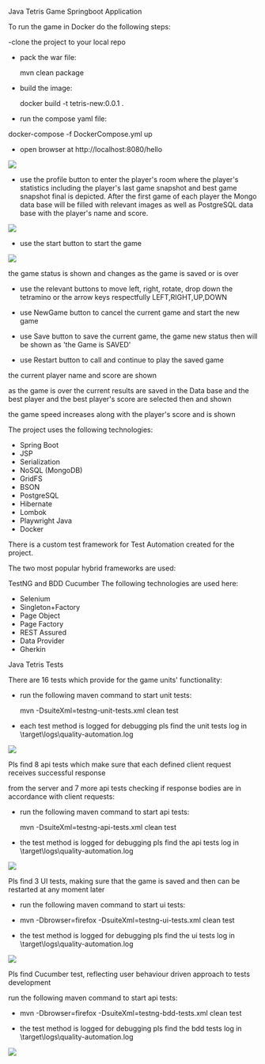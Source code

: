 Java Tetris Game Springboot Application


To run the game in Docker do the following steps:

-clone the project to your local repo 

- pack the war file: 

  mvn clean package

- build the image:

  docker build -t tetris-new:0.0.1 .

- run the compose yaml file:

docker-compose -f DockerCompose.yml up

- open browser at http://localhost:8080/hello

![](hello.png)

- use the profile button to enter the player's room where the player's statistics 
  including the player's last game snapshot and best game snapshot final is depicted.
  After the first game of each player the Mongo data base will be filled with relevant images
  as well as PostgreSQL data base with the player's name and score.

![](profile.png)

- use the start button to start the game

![](tetris.png)

the game status is shown and changes as the game is saved or is over

- use the relevant buttons to move left, right, rotate, drop down the tetramino or the arrow keys respectfully LEFT,RIGHT,UP,DOWN

- use NewGame button to cancel the current game and start the new game

- use Save button to save the current game, the game new status then will be shown as 'the Game is SAVED'

- use Restart button to call and continue to play the saved game

the current player name and score are shown

as the game is over the current results are saved in the Data base and the best player and the best player's score are selected then and shown

the game speed increases along with the player's score and is shown

The project uses the following technologies:

- Spring Boot
- JSP
- Serialization
- NoSQL (MongoDB) 
- GridFS
- BSON
- PostgreSQL
- Hibernate 
- Lombok
- Playwright Java 
- Docker 

There is a custom test framework for Test Automation created for the project. 

The two most popular hybrid frameworks are used: 

TestNG and BDD Cucumber The following technologies are used here:

- Selenium
- Singleton+Factory
- Page Object
- Page Factory
- REST Assured
- Data Provider
- Gherkin

Java Tetris Tests

There are 16 tests which provide for the game units' functionality:

- run the following maven command to start unit tests:
  
  mvn -DsuiteXml=testng-unit-tests.xml clean test

- each test method is logged for debugging pls find the unit tests log in \target\logs\quality-automation.log

![](bddTestLog.png)

Pls find 8 api tests which make sure that each defined client request receives successful response

from the server and 7 more api tests checking if response bodies are in accordance with client requests:

- run the following maven command to start api tests:

  mvn -DsuiteXml=testng-api-tests.xml clean test

- the test method is logged for debugging pls find the api tests log in \target\logs\quality-automation.log

![](uiTestLog.png)

Pls find 3 UI tests, making sure that the game is saved and then can be restarted at any moment later

- run the following maven command to start ui tests:
  
- mvn -Dbrowser=firefox -DsuiteXml=testng-ui-tests.xml clean test

- the test method is logged for debugging pls find the ui tests log in \target\logs\quality-automation.log

![](apiTestLog.png)

Pls find Cucumber test, reflecting user behaviour driven approach to tests development

run the following maven command to start api tests:

- mvn -Dbrowser=firefox -DsuiteXml=testng-bdd-tests.xml clean test

- the test method is logged for debugging pls find the bdd tests log in \target\logs\quality-automation.log

![](unitTestLog.png)